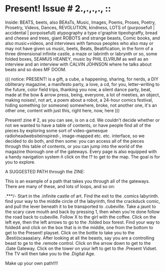 Present! Issue # 2.,.,.,., ::
========



Inside: BEATS, beets, also BEAsTs, Music, Images, Poems, Proses, Poetry, Prosetry, Videos, Dances, REVOLUTION, kindness, LOTS of (purposefull | accidental | porpoisefull) atypography a type o'graphie tipeohgraffy, bread and cheese  and trees, giant ROBOTS and strange beasts, Comic books, and also music+videos,  and interviews with famous peoples who also may or may not have given us  music, beets, Beats, Beatification, in the form of a three dimensional infinite  castle, a maze or labrinth or labrynth or so, some folded boxes, SEAMUS HEANEY, music by PHIL ELVRUM as well as an interview and an interview with  CALVIN JOHNSON where he talks about beats and so does MF DOOM.

((( notice: PRESENT! is a gift, a cube, a happening, sharing, for nerds, a DIY obliterary magazine, a manifesto party, a love, a cd, for you, letter-writing to the future, color field trips, thanking you now, a silent dance party, beat, made at the bow &amp; arrow press, being, everyone, a lot of meeties, an object, making noises!, not art, a poem about a robot, a 24-hour comics festival, hiding something (or someone) somewhere, broke, not another one, it's an other one, content with just this, right here, now, here )))

Present! zine # 2, as you can see, is on a cd. We couldn't decide whether or not we wanted to have a table of contents, or have people find all of the pieces by exploring some sort of video-gamesque radioheadwebsiteinspired-, image-mapped etc. etc. interface, so we decided to do both, and then some: you can access all of the pieces through this table of contents, or you can jump into the world of the magazine thorough one of the gateways. Every page is also equipped with a handy navigation system &ntilde; click on the !? to get to the map. The goal is for you to explore. 

A SUGGESTED PATH through the ZINE:

This is an example of a path that takes you through all of the gateways. There are many of these, and lots of loops, and so on:

.***/- Start in the .infinite castle of art. Find the exit to the .comics labyrinth. find your way to the middle circle of the labyrinth, find the crackduck comic, and pull the lever beneath it to be transported to .cubeville. Take a jaunt to the scary cave mouth and back by pressing 1, then when you're done follow the road back to cubeville. Follow X to the girl with the coffee. Click on the left eye, then the left arrows to go to the .folded box forest. Find your way to folded4 and click on the box that is in the middle, one from the bottom to get to the Present! playset. Click on the bottle to take you to the .Besti(scaaaa)ary. After looking at all the beasts, say you are a controlling beast to ge to the .remote control. Click on the arrow down to get to the .Gate Gateway. Click on the tower on your left to get to the .Present Vidset. The TV will then take you to the .Digital Age.

Make up your own path!!!!
